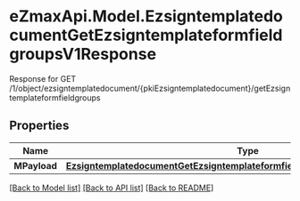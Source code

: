 # eZmaxApi.Model.EzsigntemplatedocumentGetEzsigntemplateformfieldgroupsV1Response
Response for GET /1/object/ezsigntemplatedocument/{pkiEzsigntemplatedocument}/getEzsigntemplateformfieldgroups

## Properties

Name | Type | Description | Notes
------------ | ------------- | ------------- | -------------
**MPayload** | [**EzsigntemplatedocumentGetEzsigntemplateformfieldgroupsV1ResponseMPayload**](EzsigntemplatedocumentGetEzsigntemplateformfieldgroupsV1ResponseMPayload.md) |  | 

[[Back to Model list]](../README.md#documentation-for-models) [[Back to API list]](../README.md#documentation-for-api-endpoints) [[Back to README]](../README.md)

